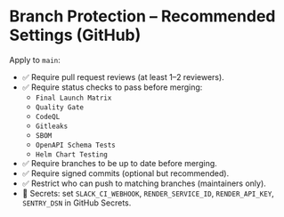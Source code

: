 # Branch Protection – Recommended Settings (GitHub)

Apply to `main`:
- ✅ Require pull request reviews (at least 1–2 reviewers).
- ✅ Require status checks to pass before merging:
  - `Final Launch Matrix`
  - `Quality Gate`
  - `CodeQL`
  - `Gitleaks`
  - `SBOM`
  - `OpenAPI Schema Tests`
  - `Helm Chart Testing`
- ✅ Require branches to be up to date before merging.
- ✅ Require signed commits (optional but recommended).
- ✅ Restrict who can push to matching branches (maintainers only).
- 🔐 Secrets: set `SLACK_CI_WEBHOOK`, `RENDER_SERVICE_ID`, `RENDER_API_KEY`, `SENTRY_DSN` in GitHub Secrets.
